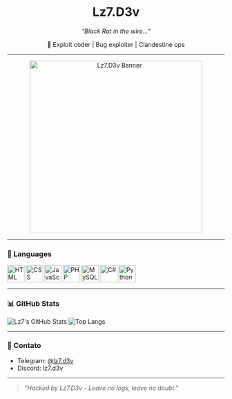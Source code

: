 <h1 align="center"> Lz7.D3v </h1>
<p align="center"><i>“Black Rat in the wire...”</i></p>
<p align="center">🐚 Exploit coder | Bug exploiter | Clandestine ops</p>

---

<div align="center">
  <img src="https://i.imgur.com/hxOZ8HF.png" alt="Lz7.D3v Banner" width="400" />
</div>

---

### 🧰 Languages

<img align="left" alt="HTML" width="40px" src="https://cdn.jsdelivr.net/gh/devicons/devicon/icons/html5/html5-original.svg" />
<img align="left" alt="CSS" width="40px" src="https://cdn.jsdelivr.net/gh/devicons/devicon/icons/css3/css3-original.svg" />
<img align="left" alt="JavaScript" width="40px" src="https://cdn.jsdelivr.net/gh/devicons/devicon/icons/javascript/javascript-original.svg" />
<img align="left" alt="PHP" width="40px" src="https://cdn.jsdelivr.net/gh/devicons/devicon/icons/php/php-original.svg" />
<img align="left" alt="MySQL" width="40px" src="https://cdn.jsdelivr.net/gh/devicons/devicon/icons/mysql/mysql-original.svg" />
<img align="left" alt="C#" width="40px" src="https://cdn.jsdelivr.net/gh/devicons/devicon/icons/csharp/csharp-original.svg" />
<img align="left" alt="Python" width="40px" src="https://cdn.jsdelivr.net/gh/devicons/devicon/icons/python/python-original.svg" />
<br clear="left" />

---

### 📊 GitHub Stats

![Lz7's GitHub Stats](https://github-readme-stats.vercel.app/api?username=lz7-d3v&show_icons=true&theme=tokyonight)
![Top Langs](https://github-readme-stats.vercel.app/api/top-langs/?username=lz7-d3v&layout=compact&theme=tokyonight)

---

### 📡 Contato

- Telegram: [@lz7.d3v](https://t.me/lz7.d3v)  
- Discord: lz7.d3v

---

> *"Hacked by Lz7.D3v - Leave no logs, leave no doubt."*
